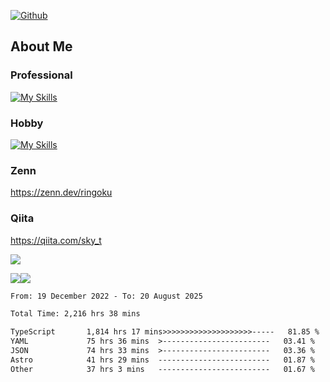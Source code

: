 [![Github](https://img.shields.io/github/followers/skyt-a?label=Follow&style=social)](https://github.com/skyt-a)

## About Me
### Professional
[![My Skills](https://skillicons.dev/icons?i=react,ts,js,nodejs,java,graphql,firebase,githubactions&theme=light)](https://skillicons.dev)
### Hobby
[![My Skills](https://skillicons.dev/icons?i=unity,rust,py&theme=light)](https://skillicons.dev)

### Zenn
https://zenn.dev/ringoku
### Qiita
https://qiita.com/sky_t


![](https://github-profile-summary-cards.vercel.app/api/cards/profile-details?username=skyt-a&theme=default)

![](https://github-profile-summary-cards.vercel.app/api/cards/repos-per-language?username=skyt-a&theme=default)![](https://github-profile-summary-cards.vercel.app/api/cards/stats?username=RinGoku&theme=default)

<!--START_SECTION:waka-->

```txt
From: 19 December 2022 - To: 20 August 2025

Total Time: 2,216 hrs 38 mins

TypeScript       1,814 hrs 17 mins>>>>>>>>>>>>>>>>>>>>-----   81.85 %
YAML             75 hrs 36 mins  >------------------------   03.41 %
JSON             74 hrs 33 mins  >------------------------   03.36 %
Astro            41 hrs 29 mins  -------------------------   01.87 %
Other            37 hrs 3 mins   -------------------------   01.67 %
```

<!--END_SECTION:waka-->
